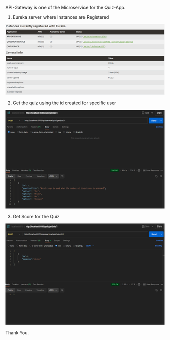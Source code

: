 API-Gateway is one of the Microservice for the Quiz-App.

1. Eureka server where Instances are Registered

![Image Alt](https://github.com/jacksonsamuval/API-Gateway/blob/6dab23f56e648a8ddcc7906da8911ba9a49b690c/Microservices/Eureka-client.png)

2. Get the quiz using the id created for specific user

![Image Alt](https://github.com/jacksonsamuval/API-Gateway/blob/6dab23f56e648a8ddcc7906da8911ba9a49b690c/Microservices/Get_Quiz_with_Id.png)

3. Get Score for the Quiz

![Image Alt](https://github.com/jacksonsamuval/API-Gateway/blob/6dab23f56e648a8ddcc7906da8911ba9a49b690c/Microservices/score.png)

Thank You.
